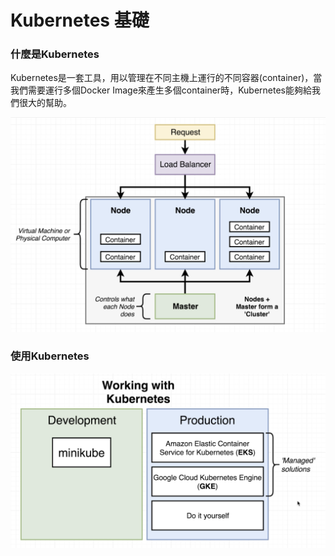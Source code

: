 # Kubernetes 基礎

### 什麼是Kubernetes

Kubernetes是一套工具，用以管理在不同主機上運行的不同容器\(container\)，當我們需要運行多個Docker Image來產生多個container時，Kubernetes能夠給我們很大的幫助。

![credit to: Stephen Grider](../.gitbook/assets/jie-tu-20200925-xia-wu-3.06.45.png)

### 使用Kubernetes

![](../.gitbook/assets/jie-tu-20200925-xia-wu-3.20.04.png)




